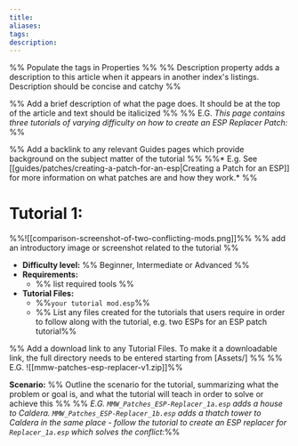 ```yaml
---
title:
aliases:
tags:
description:
---
```


%% Populate the tags in Properties %%
%% Description property adds a description to this article when it appears in another index's listings. Description should be concise and catchy %%

%% Add a brief description of what the page does. It should be at the top of the article and text should be italicized %%
	%% E.G. *This page contains three tutorials of varying difficulty on how to create an ESP Replacer Patch:* %%

%% Add a backlink to any relevant Guides pages which provide background on the subject matter of the tutorial %%
	%%* E.g. See [[guides/patches/creating-a-patch-for-an-esp|Creating a Patch for an ESP]] for more information on what patches are and how they work.* %%

# Tutorial 1: 
%%![[comparison-screenshot-of-two-conflicting-mods.png]]%% %% add an introductory image or screenshot related to the tutorial  %%
* **Difficulty level:** %% Beginner, Intermediate or Advanced %%
* **Requirements:**
     * %% list required tools %%
* **Tutorial Files:**
     * %%`your tutorial mod.esp`%%
     * %% List any files created for the tutorials that users require in order to follow along with the tutorial, e.g. two ESPs for an ESP patch tutorial%%

%% Add a download link to any Tutorial Files. To make it a downloadable link, the full directory needs to be entered starting from [Assets/] %%
	%% E.G. ![[mmw-patches-esp-replacer-v1.zip]]%% 


**Scenario:** %% Outline the scenario for the tutorial, summarizing what the problem or goal is, and what the tutorial will teach in order to solve or achieve this %%
	%% *E.G. `MMW_Patches_ESP-Replacer_1a.esp` adds a house to Caldera. `MMW_Patches_ESP-Replacer_1b.esp` adds a thatch tower to Caldera in the same place - follow the tutorial to create an ESP replacer for `Replacer_1a.esp` which solves the conflict:*%%